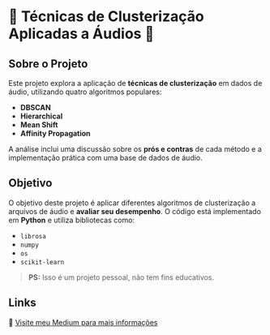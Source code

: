 # 🎵 **Técnicas de Clusterização Aplicadas a Áudios** 🎵

## Sobre o Projeto

Este projeto explora a aplicação de **técnicas de clusterização** em dados de áudio, utilizando quatro algoritmos populares:
- **DBSCAN**
- **Hierarchical**
- **Mean Shift**
- **Affinity Propagation**

A análise inclui uma discussão sobre os **prós e contras** de cada método e a implementação prática com uma base de dados de áudio.

## Objetivo

O objetivo deste projeto é aplicar diferentes algoritmos de clusterização a arquivos de áudio e **avaliar seu desempenho**. O código está implementado em **Python** e utiliza bibliotecas como:
- `librosa`
- `numpy`
- `os`
- `scikit-learn`

> **PS:** Isso é um projeto pessoal, não tem fins educativos.

## Links

📖 [Visite meu Medium para mais informações](https://medium.com/@lownialore/melhor-algoritmo-de-clusteriza%C3%A7%C3%A3o-aplicado-em-audio-5fefea6a7de5)


